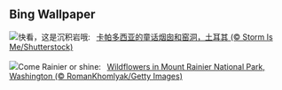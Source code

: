 ## Bing Wallpaper
![](https://www.bing.com/th?id=OHR.CappadociaRocks_ZH-CN9283633861_UHD.jpg&w=1000)快看，这是沉积岩哦:&nbsp;&ensp;[卡帕多西亚的童话烟囱和窑洞，土耳其 (© Storm Is Me/Shutterstock)](https://www.bing.com/th?id=OHR.CappadociaRocks_ZH-CN9283633861_UHD.jpg)
<br><br/>
![](https://www.bing.com/th?id=OHR.RainierWildflowers_EN-US8010104719_UHD.jpg&w=1000)Come Rainier or shine:&nbsp;&ensp;[Wildflowers in Mount Rainier National Park, Washington (© RomanKhomlyak/Getty Images)](https://www.bing.com/th?id=OHR.RainierWildflowers_EN-US8010104719_UHD.jpg)
<br><br/>
